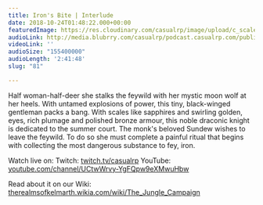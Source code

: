 ```yaml
---
title: Iron's Bite | Interlude
date: 2018-10-24T01:48:22.000+00:00
featuredImage: https://res.cloudinary.com/casualrp/image/upload/c_scale,f_auto,w_1600/chapter4/IMG_2657
audioLink: http://media.blubrry.com/casualrp/podcast.casualrp.com/public/Chapter%204%20_%20Interlude%201%20_%20Irons%20Bite.mp3
videoLink: ''
audioSize: "155400000"
audioLength: '2:41:48'
slug: "81"

---
```

Half woman-half-deer she stalks the feywild with her mystic moon wolf at her heels. With untamed explosions of power, this tiny, black-winged gentleman packs a bang. With scales like sapphires and swirling golden, eyes, rich plumage and polished bronze armour, this noble draconic knight is dedicated to the summer court. The monk's beloved Sundew wishes to leave the feywild. To do so she must complete a painful ritual that begins with collecting the most dangerous substance to fey, iron.

Watch live on:
Twitch: [twitch.tv/casualrp](https://www.twitch.tv/casualrp)
YouTube: [youtube.com/channel/UCtwWrvy-YgFQpw9eXMwuHbw](https://www.youtube.com/channel/UCtwWrvy-YgFQpw9eXMwuHbw)

Read about it on our Wiki: [therealmsofkelmarth.wikia.com/wiki/The_Jungle_Campaign](http://therealmsofkelmarth.wikia.com/wiki/The_Jungle_Campaign)